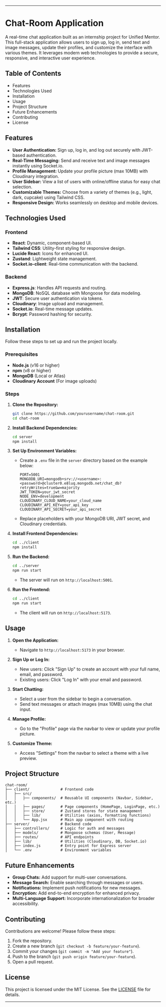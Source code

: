 

---

# Chat-Room Application

A real-time chat application built as an internship project for Unified Mentor. This full-stack application allows users to sign up, log in, send text and image messages, update their profiles, and customize the interface with various themes. It leverages modern web technologies to provide a secure, responsive, and interactive user experience.

## Table of Contents
- Features
- Technologies Used
- Installation
- Usage
- Project Structure
- Future Enhancements
- Contributing
- License

## Features
- **User Authentication:** Sign up, log in, and log out securely with JWT-based authentication.
- **Real-Time Messaging:** Send and receive text and image messages instantly using Socket.io.
- **Profile Management:** Update your profile picture (max 10MB) with Cloudinary integration.
- **User Sidebar:** View a list of users with online/offline status for easy chat selection.
- **Customizable Themes:** Choose from a variety of themes (e.g., light, dark, cupcake) using Tailwind CSS.
- **Responsive Design:** Works seamlessly on desktop and mobile devices.

## Technologies Used
### Frontend
- **React**: Dynamic, component-based UI.
- **Tailwind CSS**: Utility-first styling for responsive design.
- **Lucide React**: Icons for enhanced UI.
- **Zustand**: Lightweight state management.
- **Socket.io-client**: Real-time communication with the backend.

### Backend
- **Express.js**: Handles API requests and routing.
- **MongoDB**: NoSQL database with Mongoose for data modeling.
- **JWT**: Secure user authentication via tokens.
- **Cloudinary**: Image upload and management.
- **Socket.io**: Real-time message updates.
- **Bcrypt**: Password hashing for security.

## Installation
Follow these steps to set up and run the project locally.

### Prerequisites
- **Node.js** (v16 or higher)
- **npm** (v8 or higher)
- **MongoDB** (Local or Atlas)
- **Cloudinary Account** (For image uploads)

### Steps
1. **Clone the Repository:**
   ```bash
   git clone https://github.com/yourusername/chat-room.git
   cd chat-room
   ```

2. **Install Backend Dependencies:**
   ```bash
   cd server
   npm install
   ```

3. **Set Up Environment Variables:**
   - Create a `.env` file in the `server` directory based on the example below:
     ```
     PORT=5001
     MONGODB_URI=mongodb+srv://<username>:<password>@cluster0.e8luq.mongodb.net/chat_db?retryWrites=true&w=majority
     JWT_TOKEN=your_jwt_secret
     NODE_ENV=development
     CLOUDINARY_CLOUD_NAME=your_cloud_name
     CLOUDINARY_API_KEY=your_api_key
     CLOUDINARY_API_SECRET=your_api_secret
     ```
   - Replace placeholders with your MongoDB URI, JWT secret, and Cloudinary credentials.

4. **Install Frontend Dependencies:**
   ```bash
   cd ../client
   npm install
   ```

5. **Run the Backend:**
   ```bash
   cd ../server
   npm run start
   ```
   - The server will run on `http://localhost:5001`.

6. **Run the Frontend:**
   ```bash
   cd ../client
   npm run start
   ```
   - The client will run on `http://localhost:5173`.

## Usage
1. **Open the Application:**
   - Navigate to `http://localhost:5173` in your browser.

2. **Sign Up or Log In:**
   - New users: Click "Sign Up" to create an account with your full name, email, and password.
   - Existing users: Click "Log In" with your email and password.

3. **Start Chatting:**
   - Select a user from the sidebar to begin a conversation.
   - Send text messages or attach images (max 10MB) using the chat input.

4. **Manage Profile:**
   - Go to the "Profile" page via the navbar to view or update your profile picture.

5. **Customize Theme:**
   - Access "Settings" from the navbar to select a theme with a live preview.

## Project Structure
```
chat-room/
├── client/              # Frontend code
│   ├── src/
│   │   ├── components/  # Reusable UI components (Navbar, Sidebar, etc.)
│   │   ├── pages/       # Page components (HomePage, LoginPage, etc.)
│   │   ├── store/       # Zustand stores for state management
│   │   ├── lib/         # Utilities (axios, formatting functions)
│   │   └── App.jsx      # Main app component with routing
├── server/              # Backend code
│   ├── controllers/     # Logic for auth and messages
│   ├── models/          # Mongoose schemas (User, Message)
│   ├── routes/          # API endpoints
│   ├── lib/             # Utilities (Cloudinary, DB, Socket.io)
│   ├── index.js         # Entry point for Express server
│   └── .env             # Environment variables
```

## Future Enhancements
- **Group Chats:** Add support for multi-user conversations.
- **Message Search:** Enable searching through messages or users.
- **Notifications:** Implement push notifications for new messages.
- **Encryption:** Add end-to-end encryption for enhanced privacy.
- **Multi-Language Support:** Incorporate internationalization for broader accessibility.

## Contributing
Contributions are welcome! Please follow these steps:
1. Fork the repository.
2. Create a new branch (`git checkout -b feature/your-feature`).
3. Commit your changes (`git commit -m "Add your feature"`).
4. Push to the branch (`git push origin feature/your-feature`).
5. Open a pull request.

## License
This project is licensed under the MIT License. See the [LICENSE](LICENSE) file for details.

---


